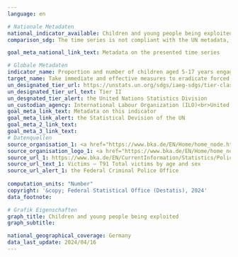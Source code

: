 ```yaml
---
language: en    

# Nationale Metadaten    
national_indicator_available: Children and young people being exploited    
comparison_sdg: The time series is not compliant with the UN metadata, but provides additional information.    

goal_meta_national_link_text: Metadata on the presented time series    

# Globale Metadaten    
indicator_name: Proportion and number of children aged 5-17 years engaged in child labour, by sex and age    
target_name: Take immediate and effective measures to eradicate forced labour, end modern slavery and human trafficking and secure the prohibition and elimination of the worst forms of child labour, including recruitment and use of child soldiers, and by 2025 end child labour in all its forms    
un_designated_tier_url: https://unstats.un.org/sdgs/iaeg-sdgs/tier-classification/    
un_designated_tier_url_text: Tier II    
un_desgnated_tier_alert: the United Nations Statistics Division    
un_custodian_agency: International Labour Organization (ILO)<br>United Nations International Children's Emergency Fund (UNICEF)    
goal_meta_link_text: Metadata on this indicator    
goal_meta_link_alert: the Statistical Devision of the UN    
goal_meta_2_link_text:     
goal_meta_3_link_text:         
# Datenquellen
source_organisation_1: <a href="https://www.bka.de/EN/Home/home_node.htm" target="_blank" onclick="return confirm_alert('the Federal Criminal Police Office','En');" title="Click here to go to the website of the organisation Federal Criminal Police Office."> Federal Criminal Police Office </a>
source_organisation_logo_1: <a href="https://www.bka.de/EN/Home/home_node.htm" target="_blank" onclick="return confirm_alert('the Federal Criminal Police Office','En');"><img src="https://sdg-indikatoren.de/public/OrgImgEn/bka.png" alt="Logo bka" style="height:60px; width:148px"/></a>
source_url_1: https://www.bka.de/EN/CurrentInformation/Statistics/PoliceCrimeStatistics/2023/pcs2023_node.html
source_url_text_1: Victims – T91 Total victims by age and sex
source_url_alert_1: the Federal Criminal Police Office
    
computation_units: "Number"    
copyright: '&copy; Federal Statistical Office (Destatis), 2024'    
data_footnote:     

# Grafik Eigenschaften    
graph_title: Children and young people being exploited
graph_subtitle:     

national_geographical_coverage: Germany    
data_last_update: 2024/04/16    
---
```


<span></span>
